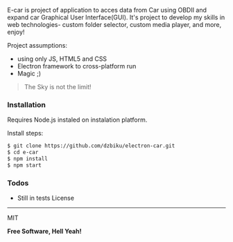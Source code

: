 E-car is project of application to acces data from Car using OBDII and expand car Graphical User Interface(GUI). 
It's project to develop my skills in web technologies- custom folder selector, custom media player, and more, enjoy!

Project assumptions:
  - using only JS, HTML5 and CSS
  - Electron framework to cross-platform run
  - Magic ;) 

> The Sky is not the limit! 

### Installation

Requires Node.js instaled on instalation platform.

Install steps:

```sh
$ git clone https://github.com/dzbiku/electron-car.git
$ cd e-car
$ npm install
$ npm start
```

### Todos
 - Still in tests
License
----

MIT

**Free Software, Hell Yeah!**